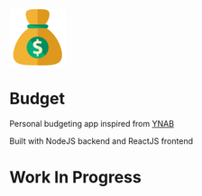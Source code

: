 <img src="assets/logo.svg" alt="logo" width="100px"/>

# Budget
Personal budgeting app inspired from [YNAB](https://www.youneedabudget.com/)

Built with NodeJS backend and ReactJS frontend

# Work In Progress